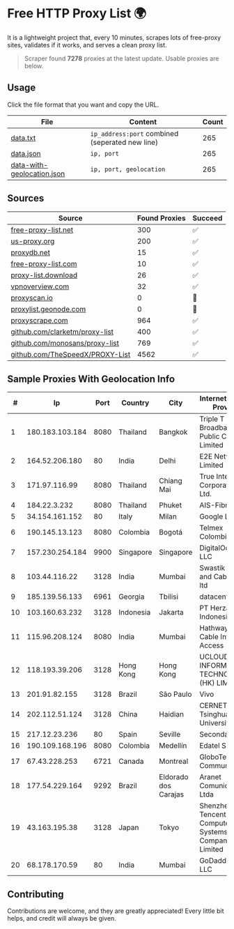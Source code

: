 
# Free HTTP Proxy List 🌍

It is a lightweight project that, every 10 minutes, scrapes lots of free-proxy sites, validates if it works, and serves a clean proxy list.


> Scraper found **7278** proxies at the latest update. Usable proxies are below.

## Usage

Click the file format that you want and copy the URL.


|File|Content|Count|
|----|-------|-----|
|[data.txt](https://raw.githubusercontent.com/themiralay/Proxy-List-World/master/data.txt)|`ip_address:port` combined (seperated new line)|265|
|[data.json](https://raw.githubusercontent.com/themiralay/Proxy-List-World/master/data.json)|`ip, port`|265|
|[data-with-geolocation.json](https://raw.githubusercontent.com/themiralay/Proxy-List-World/master/data-with-geolocation.json)|`ip, port, geolocation`|265|

## Sources

|Source|Found Proxies|Succeed|
|------|-------------|-------|
|[free-proxy-list.net](https://free-proxy-list.net)|300|✅|
|[us-proxy.org](https://www.us-proxy.org)|200|✅|
|[proxydb.net](http://proxydb.net)|15|✅|
|[free-proxy-list.com](https://free-proxy-list.com/?page=&port=&type%5B%5D=http&type%5B%5D=https&up_time=0&search=Search)|10|✅|
|[proxy-list.download](https://www.proxy-list.download/HTTP)|26|✅|
|[vpnoverview.com](https://vpnoverview.com/privacy/anonymous-browsing/free-proxy-servers)|32|✅|
|[proxyscan.io](https://www.proxyscan.io)|0|🚫|
|[proxylist.geonode.com](https://proxylist.geonode.com/api/proxy-list?limit=300&page=1&sort_by=lastChecked&sort_type=desc&protocols=http,https)|0|🚫|
|[proxyscrape.com](https://api.proxyscrape.com/v2/?request=displayproxies&protocol=http&timeout=10000&country=all&ssl=all&anonymity=all)|964|✅|
|[github.com/clarketm/proxy-list](https://raw.githubusercontent.com/clarketm/proxy-list/master/proxy-list-raw.txt)|400|✅|
|[github.com/monosans/proxy-list](https://raw.githubusercontent.com/monosans/proxy-list/main/proxies/http.txt)|769|✅|
|[github.com/TheSpeedX/PROXY-List](https://raw.githubusercontent.com/TheSpeedX/PROXY-List/master/http.txt)|4562|✅|


## Sample Proxies With Geolocation Info

|#|Ip|Port|Country|City|Internet Service Provider|
|-|--|----|-------|----|-------------------------|
|1|180.183.103.184|8080|Thailand|Bangkok|Triple T Broadband Public Company Limited|
|2|164.52.206.180|80|India|Delhi|E2E Networks Limited|
|3|171.97.116.99|8080|Thailand|Chiang Mai|True Internet Corporation CO. Ltd.|
|4|184.22.3.232|8080|Thailand|Phuket|AIS-Fibre|
|5|34.154.161.152|80|Italy|Milan|Google LLC|
|6|190.145.13.123|8080|Colombia|Bogotá|Telmex Colombia S.A.|
|7|157.230.254.184|9900|Singapore|Singapore|DigitalOcean, LLC|
|8|103.44.116.22|3128|India|Mumbai|Swastik Internet and Cables pvt. ltd|
|9|185.139.56.133|6961|Georgia|Tbilisi|datacenter|
|10|103.160.63.232|3128|Indonesia|Jakarta|PT Herza Digital Indonesia|
|11|115.96.208.124|8080|India|Mumbai|Hathway IP over Cable Internet Access|
|12|118.193.39.206|3128|Hong Kong|Hong Kong|UCLOUD INFORMATION TECHNOLOGY (HK) LIMITED|
|13|201.91.82.155|3128|Brazil|São Paulo|Vivo|
|14|202.112.51.124|3128|China|Haidian|CERNET2 IX at Tsinghua University|
|15|217.12.23.236|80|Spain|Seville|Secondary Node|
|16|190.109.168.196|8080|Colombia|Medellín|Edatel S.a. E.S.P|
|17|67.43.228.253|6721|Canada|Montreal|GloboTech Communications|
|18|177.54.229.164|9292|Brazil|Eldorado dos Carajas|Aranet Comunicacao Ltda|
|19|43.163.195.38|3128|Japan|Tokyo|Shenzhen Tencent Computer Systems Company Limited|
|20|68.178.170.59|80|India|Mumbai|GoDaddy.com, LLC|



## Contributing

Contributions are welcome, and they are greatly appreciated! Every
little bit helps, and credit will always be given.

